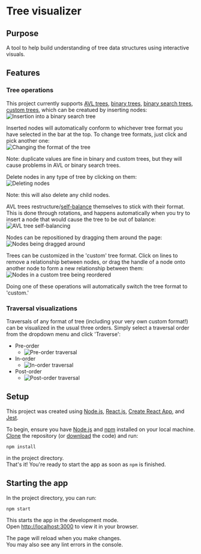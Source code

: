 # Tree visualizer

## Purpose

A tool to help build understanding of tree data structures using interactive visuals.

## Features

### Tree operations

This project currently supports [AVL trees](https://en.wikipedia.org/wiki/AVL_tree), [binary trees](https://en.wikipedia.org/wiki/Binary_tree), [binary search trees](https://en.wikipedia.org/wiki/Binary_search_tree), [custom trees](<https://en.wikipedia.org/wiki/Tree_(data_structure)>), which can be creatued by inserting nodes:\
![Insertion into a binary search tree][bst-insert]

Inserted nodes will automatically conform to whichever tree format you have selected in the bar at the top. To change tree formats, just click and pick another one:\
![Changing the format of the tree][switch-formats]

Note: duplicate values are fine in binary and custom trees, but they will cause problems in AVL or binary search trees.

Delete nodes in any type of tree by clicking on them:\
![Deleting nodes][delete]

Note: this will also delete any child nodes.

AVL trees restructure/[self-balance](https://en.wikipedia.org/wiki/Self-balancing_binary_search_tree) themselves to stick with their format. This is done through rotations, and happens automatically when you try to insert a node that would cause the tree to be out of balance:\
![AVL tree self-balancing][self-balance]

Nodes can be repositioned by dragging them around the page:\
![Nodes being dragged around][moving-nodes]

Trees can be customized in the 'custom' tree format. Click on lines to remove a relationship between nodes, or drag the handle of a node onto another node to form a new relationship between them:\
![Nodes in a custom tree being reordered][custom-reorder]

Doing one of these operations will automatically switch the tree format to 'custom.'

### Traversal visualizations

Traversals of any format of tree (including your very own custom format!) can be visualized in the usual three orders. Simply select a traversal order from the dropdown menu and click 'Traverse':

-   Pre-order
    -   ![Pre-order traversal][pre-order]
-   In-order
    -   ![In-order traversal][in-order]
-   Post-order
    -   ![Post-order traversal][post-order]

## Setup

This project was created using [Node.js](https://nodejs.org/en/), [React.js](https://reactjs.org/), [Create React App](https://github.com/facebook/create-react-app), and [Jest](https://jestjs.io/).

To begin, ensure you have [Node.js](https://nodejs.org/en/) and [npm](https://www.npmjs.com/) installed on your local machine.
[Clone](https://docs.github.com/en/repositories/creating-and-managing-repositories/cloning-a-repository) the repository (or [download](https://github.com/turtle77777777/tree-visualizer/archive/refs/heads/main.zip) the code) and run:

```
npm install
```

in the project directory.\
That's it! You're ready to start the app as soon as `npm` is finished.

## Starting the app

In the project directory, you can run:

```
npm start
```

This starts the app in the development mode.\
Open [http://localhost:3000](http://localhost:3000) to view it in your browser.

The page will reload when you make changes.\
You may also see any lint errors in the console.

[bst-insert]: "https://github.com/turtle77777777/tree-visualizer/blob/main/public/bst-insert.gif?raw=true"
[switch-formats]: "https://github.com/turtle77777777/tree-visualizer/blob/main/public/switch-formats.gif?raw=true"
[delete]: "https://github.com/turtle77777777/tree-visualizer/blob/main/public/delete.gif?raw=true"
[self-balance]: "https://github.com/turtle77777777/tree-visualizer/blob/main/public/self-balance.gif?raw=true"
[moving-nodes]: "https://github.com/turtle77777777/tree-visualizer/blob/main/public/moving-nodes.gif?raw=true"
[custom-reorder]: "https://github.com/turtle77777777/tree-visualizer/blob/main/public/custom-reorder.gif?raw=true"
[pre-order]: "https://github.com/turtle77777777/tree-visualizer/blob/main/public/pre-order.gif?raw=true"
[in-order]: "https://github.com/turtle77777777/tree-visualizer/blob/main/public/in-order.gif?raw=true"
[post-order]: "https://github.com/turtle77777777/tree-visualizer/blob/main/public/post-order.gif?raw=true"
